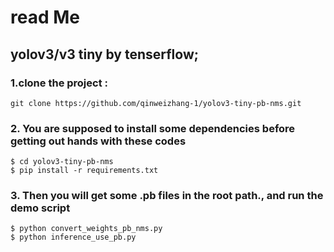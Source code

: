# read Me<br/>
## yolov3/v3 tiny by tenserflow;<br/>
### 1.clone the project :<br/>
```
git clone https://github.com/qinweizhang-1/yolov3-tiny-pb-nms.git
```
### 2. You are supposed to install some dependencies before getting out hands with these codes<br/>
```
$ cd yolov3-tiny-pb-nms
$ pip install -r requirements.txt
```
### 3. Then you will get some .pb files in the root path., and run the demo script<br/>
```
$ python convert_weights_pb_nms.py
$ python inference_use_pb.py
```
